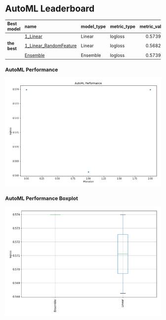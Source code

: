 # AutoML Leaderboard

| Best model   | name                                                       | model_type   | metric_type   |   metric_value |   train_time |   single_prediction_time |
|:-------------|:-----------------------------------------------------------|:-------------|:--------------|---------------:|-------------:|-------------------------:|
|              | [1_Linear](1_Linear/README.md)                             | Linear       | logloss       |       0.573976 |         8.41 |                   0.0959 |
| **the best** | [1_Linear_RandomFeature](1_Linear_RandomFeature/README.md) | Linear       | logloss       |       0.568243 |         2.11 |                   0.1008 |
|              | [Ensemble](Ensemble/README.md)                             | Ensemble     | logloss       |       0.573976 |         0.42 |                   0.2099 |

### AutoML Performance
![AutoML Performance](ldb_performance.png)

### AutoML Performance Boxplot
![AutoML Performance Boxplot](ldb_performance_boxplot.png)